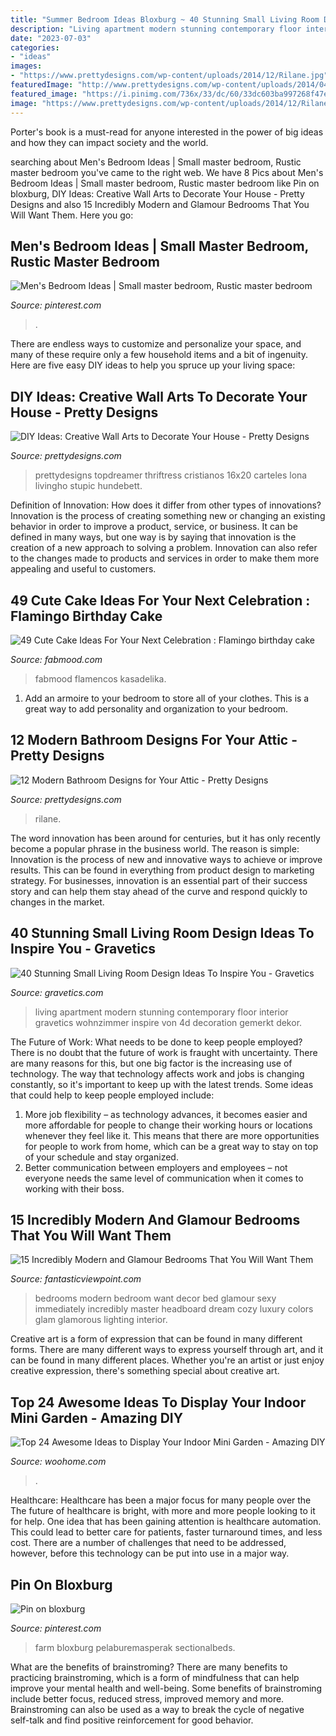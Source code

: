 ```yaml
---
title: "Summer Bedroom Ideas Bloxburg ~ 40 Stunning Small Living Room Design Ideas To Inspire You"
description: "Living apartment modern stunning contemporary floor interior gravetics wohnzimmer inspire von 4d decoration gemerkt dekor"
date: "2023-07-03"
categories:
- "ideas"
images:
- "https://www.prettydesigns.com/wp-content/uploads/2014/12/Rilane.jpg"
featuredImage: "http://www.prettydesigns.com/wp-content/uploads/2014/04/Wall-Canvas-Art.jpg"
featured_image: "https://i.pinimg.com/736x/33/dc/60/33dc603ba997268f47e9d5200736741c.jpg"
image: "https://www.prettydesigns.com/wp-content/uploads/2014/12/Rilane.jpg"
---
```



Porter's book is a must-read for anyone interested in the power of big ideas and how they can impact society and the world.

	

		
searching about Men&#039;s Bedroom Ideas | Small master bedroom, Rustic master bedroom you've came to the right web. We have 8 Pics about Men&#039;s Bedroom Ideas | Small master bedroom, Rustic master bedroom like Pin on bloxburg, DIY Ideas: Creative Wall Arts to Decorate Your House - Pretty Designs and also 15 Incredibly Modern and Glamour Bedrooms That You Will Want Them. Here you go:
		
    
## Men&#039;s Bedroom Ideas | Small Master Bedroom, Rustic Master Bedroom

<img loading=lazy src="https://i.pinimg.com/736x/93/cb/b9/93cbb9700330b3ace28ac7bea661e487.jpg" onerror="this.onerror=null;this.src='https://tse4.mm.bing.net/th?id=OIP.Su4JmjuHRlpSxvVnRbajSgHaKX&amp;pid=15.1';" alt="Men&#039;s Bedroom Ideas | Small master bedroom, Rustic master bedroom">

_Source: pinterest.com_

>. 

	

There are endless ways to customize and personalize your space, and many of these require only a few household items and a bit of ingenuity. Here are five easy DIY ideas to help you spruce up your living space: 

    
## DIY Ideas: Creative Wall Arts To Decorate Your House - Pretty Designs

<img loading=lazy src="http://www.prettydesigns.com/wp-content/uploads/2014/04/Wall-Canvas-Art.jpg" onerror="this.onerror=null;this.src='https://tse4.mm.bing.net/th?id=OIP.Z4v_TNCr45ue1DQWEHWXpAHaJ3&amp;pid=15.1';" alt="DIY Ideas: Creative Wall Arts to Decorate Your House - Pretty Designs">

_Source: prettydesigns.com_

>prettydesigns topdreamer thriftress cristianos 16x20 carteles lona livingho stupic hundebett. 

	

Definition of Innovation: How does it differ from other types of innovations?
Innovation is the process of creating something new or changing an existing behavior in order to improve a product, service, or business. It can be defined in many ways, but one way is by saying that innovation is the creation of a new approach to solving a problem. Innovation can also refer to the changes made to products and services in order to make them more appealing and useful to customers.

    
## 49 Cute Cake Ideas For Your Next Celebration : Flamingo Birthday Cake

<img loading=lazy src="https://www.fabmood.com/inspiration/wp-content/uploads/2020/10/birthday-cakes-7-327x580.jpg" onerror="this.onerror=null;this.src='https://tse1.mm.bing.net/th?id=OIP.CIAe4U8G_s4FRLGyMzIWcAAAAA&amp;pid=15.1';" alt="49 Cute Cake Ideas For Your Next Celebration : Flamingo birthday cake">

_Source: fabmood.com_

>fabmood flamencos kasadelika. 

	

1. Add an armoire to your bedroom to store all of your clothes. This is a great way to add personality and organization to your bedroom.

    
## 12 Modern Bathroom Designs For Your Attic - Pretty Designs

<img loading=lazy src="https://www.prettydesigns.com/wp-content/uploads/2014/12/Rilane.jpg" onerror="this.onerror=null;this.src='https://tse4.mm.bing.net/th?id=OIP.o8EHi0_YNXg2Bziq0fpv0wHaJ4&amp;pid=15.1';" alt="12 Modern Bathroom Designs for Your Attic - Pretty Designs">

_Source: prettydesigns.com_

>rilane. 

	

The word innovation has been around for centuries, but it has only recently become a popular phrase in the business world. The reason is simple: Innovation is the process of new and innovative ways to achieve or improve results. This can be found in everything from product design to marketing strategy. For businesses, innovation is an essential part of their success story and can help them stay ahead of the curve and respond quickly to changes in the market.

    
## 40 Stunning Small Living Room Design Ideas To Inspire You - Gravetics

<img loading=lazy src="https://www.gravetics.com/wp-content/uploads/2016/12/Small-Living-Room-Ideas32.jpg" onerror="this.onerror=null;this.src='https://tse3.mm.bing.net/th?id=OIP.KfvZ-X2WRb12EhQRrrzJkAHaJ4&amp;pid=15.1';" alt="40 Stunning Small Living Room Design Ideas To Inspire You - Gravetics">

_Source: gravetics.com_

>living apartment modern stunning contemporary floor interior gravetics wohnzimmer inspire von 4d decoration gemerkt dekor. 

	

The Future of Work: What needs to be done to keep people employed?
There is no doubt that the future of work is fraught with uncertainty. There are many reasons for this, but one big factor is the increasing use of technology. The way that technology affects work and jobs is changing constantly, so it's important to keep up with the latest trends. Some ideas that could help to keep people employed include: 
1) More job flexibility – as technology advances, it becomes easier and more affordable for people to change their working hours or locations whenever they feel like it. This means that there are more opportunities for people to work from home, which can be a great way to stay on top of your schedule and stay organized. 
2) Better communication between employers and employees – not everyone needs the same level of communication when it comes to working with their boss.

    
## 15 Incredibly Modern And Glamour Bedrooms That You Will Want Them

<img loading=lazy src="http://www.fantasticviewpoint.com/wp-content/uploads/2015/02/10593325_339853496180938_2105591558_n-634x634.jpg" onerror="this.onerror=null;this.src='https://tse3.mm.bing.net/th?id=OIP.u9eWrzioAjP8SOWfjBiKrAHaHa&amp;pid=15.1';" alt="15 Incredibly Modern and Glamour Bedrooms That You Will Want Them">

_Source: fantasticviewpoint.com_

>bedrooms modern bedroom want decor bed glamour sexy immediately incredibly master headboard dream cozy luxury colors glam glamorous lighting interior. 

	

Creative art is a form of expression that can be found in many different forms. There are many different ways to express yourself through art, and it can be found in many different places. Whether you're an artist or just enjoy creative expression, there's something special about creative art.

    
## Top 24 Awesome Ideas To Display Your Indoor Mini Garden - Amazing DIY

<img loading=lazy src="https://www.woohome.com/wp-content/uploads/2016/04/indoor-garden-projects-13.jpg" onerror="this.onerror=null;this.src='https://tse2.mm.bing.net/th?id=OIP.Ki_UXHZ1V1w7he8dPZSgBAHaLH&amp;pid=15.1';" alt="Top 24 Awesome Ideas to Display Your Indoor Mini Garden - Amazing DIY">

_Source: woohome.com_

>. 

	

Healthcare: Healthcare has been a major focus for many people over the
The future of healthcare is bright, with more and more people looking to it for help. One idea that has been gaining attention is healthcare automation. This could lead to better care for patients, faster turnaround times, and less cost. There are a number of challenges that need to be addressed, however, before this technology can be put into use in a major way.

    
## Pin On Bloxburg

<img loading=lazy src="https://i.pinimg.com/736x/33/dc/60/33dc603ba997268f47e9d5200736741c.jpg" onerror="this.onerror=null;this.src='https://tse4.mm.bing.net/th?id=OIP.tPDfnvdUN_Gf-CcNkhBZRQHaLG&amp;pid=15.1';" alt="Pin on bloxburg">

_Source: pinterest.com_

>farm bloxburg pelaburemasperak sectionalbeds. 

	

What are the benefits of brainstroming?
There are many benefits to practicing brainstroming, which is a form of mindfulness that can help improve your mental health and well-being. Some benefits of brainstroming include better focus, reduced stress, improved memory and more. Brainstroming can also be used as a way to break the cycle of negative self-talk and find positive reinforcement for good behavior.

